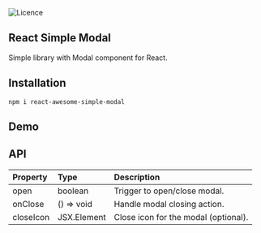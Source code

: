 ![Licence](https://img.shields.io/badge/license-MIT-blue.svg)

## React Simple Modal

Simple library with Modal component for React.

## Installation

`npm i react-awesome-simple-modal`

## Demo

## API

| Property  | Type        | Description                          |
| :-------- | :---------- | :----------------------------------- |
| open      | boolean     | Trigger to open/close modal.         |
| onClose   | () => void  | Handle modal closing action.         |
| closeIcon | JSX.Element | Close icon for the modal (optional). |
